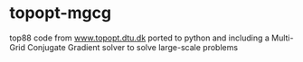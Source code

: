 # topopt-mgcg
top88 code from www.topopt.dtu.dk ported to python and including a Multi-Grid Conjugate Gradient solver to solve large-scale problems
